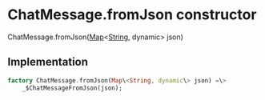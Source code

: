 


# ChatMessage.fromJson constructor







ChatMessage.fromJson([Map](https:api.flutter.dev/flutter/dart-core/Map-class.html)&lt;[String](https:api.flutter.dev/flutter/dart-core/String-class.html), dynamic\> json)





## Implementation

```dart
factory ChatMessage.fromJson(Map\<String, dynamic\> json) =\>
    _$ChatMessageFromJson(json);
```








